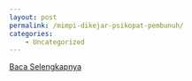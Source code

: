 ```yaml
---
layout: post
permalink: /mimpi-dikejar-psikopat-pembunuh/
categories:
    - Uncategorized
---
```


[Baca Selengkapnya](/08)